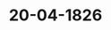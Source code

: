 ---  
schema: default  
title: 20-04-1826  
organization: Team Charlie  
notes: "<p>Description</p><p>Zehnte Sitzung.

Geschehen, Frankfurt den 20. April 1826.

In Gegenwart

aller in der neunten Sitzung Anwesenden.

Mit Ausnahme

des gegenwärtigen Stimmführers der freien Städte, Herrn Gesandten Gries, für

welchen der Herr Gesandte Danz substituirt war.</p><p>§.49</p><p>Substitutionen.

Präsidium zeigt an, daß in der heutigen Sitzung die Substitution des Herrn Ge=

sandten von Hammerstein für den Herrn Gesandten Freiherrn von Marschall fort=

währe, und daß der Herr Gesandte Danz den gegenwärtigen Stimmführer der freien

Städte, Herrn Gesandten Gries, vertrete.</p><p>§.50</p><p>Des vormaligen Kur= und Oberrheinischen Kreises Pensions= und Schul

denwesen betreffend.

(25. Sitz. §. 182 v. J. 1823. — 6. Sitz. §. 22 u. 15. Sitz. §. 74 v. J. 1825.)

Baden. Der Gesandte sieht sich auf besondern Auftrag seines höchsten Hofes ver=

anlaßt, die Erstattung des unterm 30. Juni 1825 von Seiten der subdelegirten Herren

Commissäre wiederholt zugesicherten Berichts über das Kur= und Oberrheinische Schulden=

wesen in gefällige Erinnerung der hohen Bundesversammlung zu bringen.

Der Königlich=Baierische Herr Herr Bundestagsgesandte bemerkte, daß

die Commission wirklich mit Abfassung ihres Hauptberichts beschäftigt sey.Hierauf wurde

beschlossen:

daß die hohe Bundesversammlung, mit Beziehung auf ihren Beschluß vom 30. Juni

1825, erwarte, es werde die subdelegirte Commission nunmehr der in der gemeinschaftlichen

Erklärung der Königlich=Baierischen und Kurhessischen Bundestagsgesandtschaft von erwähn=

tem Tage ausgesprochenen Versicherung baldmöglichst Folge geben.</p><p>§.51</p><p>Sammlung der in den Deutschen Bundesstaaten geltenden Gesetze.

(11. Sitz. §. 73 v. 1824. — 6. Sitz. §. 29 v. 1825.)

Braunschweig und Rassau. Der substituirte Herr Gesandte übergiebt die Fort

setzung der Braunschweigischen Gesetze und Verordnungen für die Jahre 1824 und 1825,

welche in die Bibliothek abgegeben wurde.</p><p>§.52</p><p>Vortrag der Eingabencommission über ihre Geschäftsführung.

(4. Sitz. §. 20 v. 1826.)

Der Königlich=Sächsische Bundestagsgesandte, Herr von Carlowiz,

erstattet Vortrag der Eingabencommission über ihre Geschäftsführung vom 16. Februar bis

Ostern dieses Jahres, und legt das hierüber verfaßte Verzeichniß vor.

Die Bundesversammlung erkannte die Bemühungen der bisherigen Commission

mit Danke an, verordnete, daß der Bericht sammt Verzeichnisse unter Ziffer 17 loco dic

taturae drucken zu lassen sey, und schritt zur Wahl einer neuen Commission.

Der Herr Gesandte vom Königreiche Sachsen vereinigte die meisten Stimmen für

sich; die Herren Gesandten von Baiern, Großherzogthum Hessen, Holstein und

Lauenburg, Sächsischen Häusern und der freien Stadt Frankfurt hatten gleiche

Stimmen.

Nachdem Präsioium den eben erwähnten fünf Herren Gesandten anheim gab, sich

unter sich zu vereinigen, wer bei der Commission verbleiben wolle, äusserte der König

lich=Baierische Herr Gesandte, daß er in Beziehung auf den Herrn Gesandten der

freien Stadt Frankfurt zurücktrete.Demnach wurde die neue Eingabencommission aus den Herren Gesandten von

Königreich Sachsen,

Großherzogthum Hessen,

Holstein und Lauenburg, der

Großherzoglich=Herzoglich=Sächsischen Häuser, und der freien

Stadt Frankfurt

constituirt.</p><p>§.53</p><p>Einreichungs=Protokoll.

Die Eingaben

Rum. 43, eingereicht am 14. d. M., von Schubert zu Bühl, wiederholtes Gesuch

um Auszahlung des Carenz= und Restbesoldungs=Rückstandes von 203 Fl. 55 Kr.

seines verstorbenen Vaters, des vormal. Reichskammergerichts=Canzlisten.

einger. am 16. d. M., vom Dr. v. Wehrkamp dahier, als Anwalt des Non

Num. 44

nenconvents ad S“ Mariam zu Fulda, wiederholte Vorstellung und Bitte,

rückständige Gefälle betreffend.

Num. 45, einger. am 20. d. M., vom Dr. Bingo dahier, als substituirten Anwalt der

privileg. Gläubiger des Oberjägermeisters von Moltke, Beförderungsgesuch in

Betreff der Beschwerde wegen Justizverweigerung.

Num. 46, einger. am 20. d. M., von dem vormaligen Reichskammergerichts-Pedellen

Aßmann zu Wetzlar, Danksagung für die erhaltenen 150 Fl., und Bitte

wegen Entscheidung seines Pensionsgesuchs

wurden den betreffenden Commissionen zugefertigt.

Hierzu noch zwei Separat=Protokolle.

Folgen die Unterschriften.</p>"  
resources:  
- format: png  
  name: Page111[0-49-50].png  
  url: ../../data_img/Protokolle_BV_18_1826/20-04-1826/Page111[0-49-50].png  
- format: png  
  name: Page112[50-51-52].png  
  url: ../../data_img/Protokolle_BV_18_1826/20-04-1826/Page112[50-51-52].png  
- format: png  
  name: Page113[52-53].png  
  url: ../../data_img/Protokolle_BV_18_1826/20-04-1826/Page113[52-53].png  
category:   
  - Protokolle_BV_18_1826  
maintainer: Tao Luo  
maintainer_email: t.luo.21@abdn.ac.uk  
---